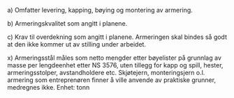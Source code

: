 a) Omfatter levering, kapping, bøying og montering av armering.

b) Armeringskvalitet som angitt i planene.

c) Krav til overdekning som angitt i planene. Armeringen skal bindes så godt at den ikke kommer ut av stilling under arbeidet.

x) Armeringsstål måles som netto mengder etter bøyelister på grunnlag av masse per lengdeenhet etter NS 3576, uten tillegg for kapp og spill, hester, armeringsstolper, avstandholdere etc. Skjøtejern, monteringsjern o.l. armering som entreprenøren finner å ville anvende av praktiske grunner, medregnes ikke. Enhet: tonn

